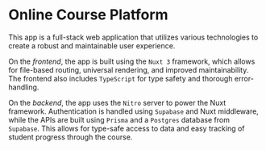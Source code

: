 # Online Course Platform

This app is a full-stack web application that utilizes various technologies to create a robust and maintainable user experience. 

On the *frontend*, the app is built using the `Nuxt 3` framework, which allows for file-based routing, universal rendering, and improved maintainability. The frontend also includes `TypeScript` for type safety and thorough error-handling.

On the *backend*, the app uses the `Nitro` server to power the Nuxt framework. Authentication is handled using `Supabase` and Nuxt middleware, while the APIs are built using `Prisma` and a `Postgres` database from `Supabase`. This allows for type-safe access to data and easy tracking of student progress through the course.
